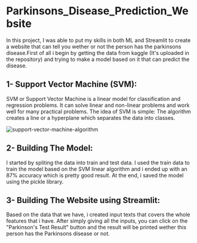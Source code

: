 # Parkinsons_Disease_Prediction_Website
In this project, I was able to put my skills in both ML and Streamlit to create a website that can tell you wether or not the person has the parkinsons disease.First of all i begin by getting the data from kaggle (It's uploaded in the repository) and trying to make a model based on it that can predict the disease.

## **1- Support Vector Machine (SVM):**
SVM or Support Vector Machine is a linear model for classification and regression problems. It can solve linear and non-linear problems and work well for many practical problems. The idea of SVM is simple: The algorithm creates a line or a hyperplane which separates the data into classes.

![support-vector-machine-algorithm](https://user-images.githubusercontent.com/103439643/190227796-25e76039-1180-4847-9cb9-8b139f9688cd.png)

## **2- Building The Model:**
 I started by spliting the data into train and test data. I used the train data to train the model based on the SVM linear algorithm and i ended up with an 87% accuracy
 which is pretty good result. At the end, i saved the model using the pickle library.
 
 ## **3- Building The Website using Streamlit:**
 Based on the data that we have, i created input texts that covers the whole features that i have. After simply giving all the inputs, you can click on the "Parkinson's Test Result" button and the result will be printed wether this person has the Parkinsons disease or not.
 
 
